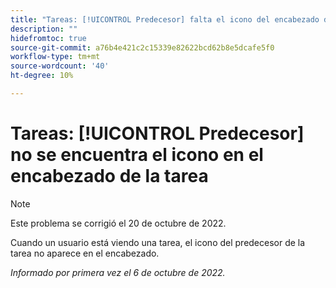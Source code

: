 ```yaml
---
title: "Tareas: [!UICONTROL Predecesor] falta el icono del encabezado de la tarea"
description: ""
hidefromtoc: true
source-git-commit: a76b4e421c2c15339e82622bcd62b8e5dcafe5f0
workflow-type: tm+mt
source-wordcount: '40'
ht-degree: 10%

---
```



# Tareas: [!UICONTROL Predecesor] no se encuentra el icono en el encabezado de la tarea

>[!NOTE]
>
>Este problema se corrigió el 20 de octubre de 2022.

Cuando un usuario está viendo una tarea, el icono del predecesor de la tarea no aparece en el encabezado.

_Informado por primera vez el 6 de octubre de 2022._

